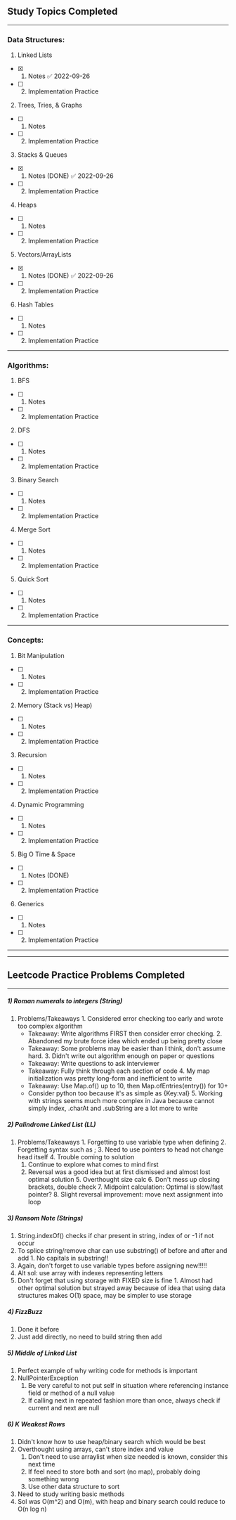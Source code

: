## Study Topics Completed

----------------------------------------------------------------

### Data Structures:

1) Linked Lists
 - [x] 1. Notes ✅ 2022-09-26
 - [ ] 2. Implementation Practice
2) Trees, Tries, & Graphs
  - [ ] 1. Notes
  - [ ] 2. Implementation Practice
3) Stacks & Queues
  - [x] 1. Notes (DONE) ✅ 2022-09-26
  - [ ] 2. Implementation Practice
4) Heaps
  - [ ] 1. Notes
  - [ ] 2. Implementation Practice
5) Vectors/ArrayLists
  - [x] 1. Notes (DONE) ✅ 2022-09-26
  - [ ] 2. Implementation Practice
6) Hash Tables
  - [ ] 1. Notes
  - [ ] 2. Implementation Practice

----------------------------------------------------------------

### Algorithms:

1) BFS
  - [ ] 1. Notes
  - [ ] 2. Implementation Practice
2) DFS
  - [ ] 1. Notes
  - [ ] 2. Implementation Practice
3) Binary Search
  - [ ] 1. Notes
  - [ ] 2. Implementation Practice
4) Merge Sort
  - [ ] 1. Notes
  - [ ] 2. Implementation Practice
5) Quick Sort
  - [ ] 1. Notes
  - [ ] 2. Implementation Practice

----------------------------------------------------------------

### Concepts:

1) Bit Manipulation
  - [ ] 1. Notes
  - [ ] 2. Implementation Practice
2) Memory (Stack vs) Heap)
  - [ ] 1. Notes
  - [ ] 2. Implementation Practice
3) Recursion
  - [ ] 1. Notes
  - [ ] 2. Implementation Practice
4) Dynamic Programming
  - [ ] 1. Notes
  - [ ] 2. Implementation Practice
5) Big O Time & Space
  - [ ] 1. Notes (DONE)
  - [ ] 2. Implementation Practice
6) Generics 
  - [ ] 1. Notes
  - [ ] 2. Implementation Practice

----------------------------------------------------------------
----------------------------------------------------------------

## Leetcode Practice Problems Completed

----------------------------------------------------------------

##### 1) Roman numerals to integers (String)
  1. Problems/Takeaways
    1. Considered error checking too early and wrote too complex algorithm
      - Takeaway: Write algorithms FIRST then consider error checking.
    2. Abandoned my brute force idea which ended up being pretty close
      - Takeaway: Some problems may be easier than I think, don't assume hard.
    3. Didn't write out algorithm enough on paper or questions
      - Takeaway: Write questions to ask interviewer
      - Takeaway: Fully think through each section of code
    4. My map initialization was pretty long-form and inefficient to write
      - Takeaway: Use Map.of() up to 10, then Map.ofEntries(entry()) for 10+
      - Consider python too because it's as simple as {Key:val}
    5. Working with strings seems much more complex in Java because cannot simply index, .charAt and .subString are a lot more to write

##### 2) Palindrome Linked List (LL)
  1) Problems/Takeaways
    1. Forgetting to use variable type when defining
    2. Forgetting syntax such as ;
    3. Need to use pointers to head not change head itself
    4. Trouble coming to solution
      1. Continue to explore what comes to mind first
      2. Reversal was a good idea but at first dismissed and almost lost optimal solution
    5. Overthought size calc
    6. Don't mess up closing brackets, double check
    7. Midpoint calculation: Optimal is slow/fast pointer?
    8. Slight reversal improvement: move next assignment into loop

##### 3) Ransom Note (Strings)
  1. String.indexOf() checks if char present in string, index of or -1 if not occur
  2. To splice string/remove char can use substring() of before and after and add
    1. No capitals in substring!!
  3. Again, don't forget to use variable types before assigning new!!!!!
  4. Alt sol: use array with indexes representing letters
  5. Don't forget that using storage with FIXED size is fine
    1. Almost had other optimal solution but strayed away because of idea that using data structures makes O(1) space, may be simpler to use storage

##### 4) FizzBuzz
  1. Done it before
  2. Just add directly, no need to build string then add

##### 5) Middle of Linked List
1. Perfect example of why writing code for methods is important
2. NullPointerException
	1. Be very careful to not put self in situation where referencing instance field or method of a null value 
	2. If calling next in repeated fashion more than once, always check if current and next are null

##### 6) K Weakest Rows
1. Didn't know how to use heap/binary search which would be best
2. Overthought using arrays, can't store index and value
	1. Don't need to use arraylist when size needed is known, consider this next time
	2. If feel need to store both and sort (no map), probably doing something wrong
	3. Use other data structure to sort
3. Need to study writing basic methods
4. Sol was O(m^2) and O(m), with heap and binary search could reduce to O(n log n)